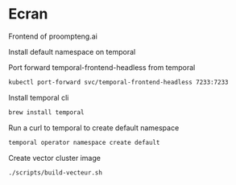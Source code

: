 # Ecran

Frontend of proompteng.ai

Install default namespace on temporal

Port forward temporal-frontend-headless from temporal

```bash
kubectl port-forward svc/temporal-frontend-headless 7233:7233
```

Install temporal cli

```bash
brew install temporal
```

Run a curl to temporal to create default namespace

```bash
temporal operator namespace create default
```

Create vector cluster image

```bash
./scripts/build-vecteur.sh
```
